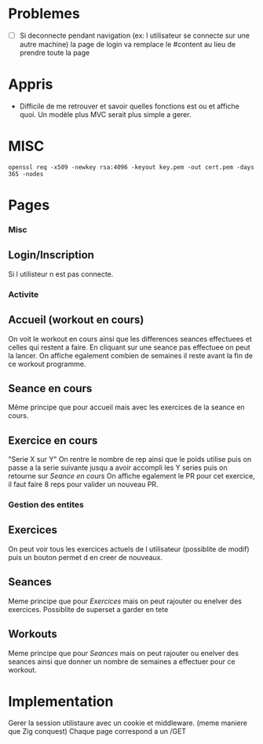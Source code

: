 # Problemes
- [ ] Si deconnecte pendant navigation (ex: l utilisateur se connecte sur une autre machine) la page de login va remplace le #content au lieu de prendre toute la page

# Appris
- Difficile de me retrouver et savoir quelles fonctions est ou et affiche quoi. Un modèle plus MVC serait plus simple a gerer.

# MISC
```
openssl req -x509 -newkey rsa:4096 -keyout key.pem -out cert.pem -days 365 -nodes
```

# Pages
### Misc
## Login/Inscription
Si l utilisteur n est pas connecte.

### Activite
## Accueil (workout en cours)
On voit le workout en cours ainsi que les differences seances effectuees et celles qui restent a faire.
En cliquant sur une seance pas effectuee on peut la lancer.
On affiche egalement combien de semaines il reste avant la fin de ce workout programme.

## Seance en cours
Même principe que pour accueil mais avec les exercices de la seance en cours.

## Exercice en cours
"Serie X sur Y"
On rentre le nombre de rep ainsi que le poids utilise puis on passe a la serie suivante jusqu a avoir accompli les Y series puis on retourne sur *Seance en cours*
On affiche egalement le PR pour cet exercice, il faut faire 8 reps pour valider un nouveau PR.

### Gestion des entites
## Exercices
On peut voir tous les exercices actuels de l utilisateur (possiblite de modif) puis un bouton permet d en creer de nouveaux.

## Seances
Meme principe que pour *Exercices* mais on peut rajouter ou enelver des exercices.
Possiblite de superset a garder en tete

## Workouts
Meme principe que pour *Seances* mais on peut rajouter ou enelver des seances ainsi que donner un nombre de semaines a effectuer pour ce workout.

# Implementation
Gerer la session utilistaure avec un cookie et middleware. (meme maniere que Zig conquest)
Chaque page correspond a un /GET
